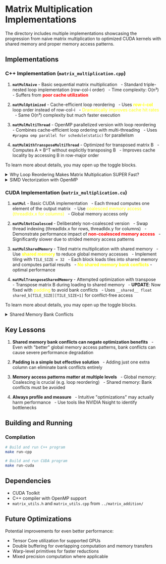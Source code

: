 # Matrix Multiplication Implementations

The directory includes multiple implementations showcasing the progression from naive matrix multiplication to optimized CUDA kernels with shared memory and proper memory access patterns.

## Implementations

### C++ Implementation (`matrix_multiplication.cpp`)

1. **`matMulNaive`** - Basic sequential matrix multiplication
   - Standard triple-nested loop implementation (row-col-i order)
   - Time complexity: O(n³)
   - Suffers from <span style="color:red;">**poor cache utilization**</span>

2. **`matMulOptimized`** - Cache-efficient loop reordering
   - Uses <span style="color:yellow;">**row-i-col**</span> loop order instead of row-col-i
   - <span style="color:yellow;">Dramatically improves cache hit rates</span>
   - Same O(n³) complexity but much faster execution

3. **`matMulMultiThread`** - OpenMP parallelized version with loop reordering
   - Combines cache-efficient loop ordering with multi-threading
   - Uses `#pragma omp parallel for schedule(static)` for parallelism

4. **`matMulWithTransposeMultiThread`** - Optimized for transposed matrix B
   - Computes A × B^T without explicitly transposing B
   - Improves cache locality by accessing B in row-major order

To learn more about details, you may open up the toggle blocks.

<details>
<summary>Why Loop Reordering Makes Matrix Multiplication SUPER Fast?</summary>

## Why Loop Reordering Makes Matrix Multiplication SUPER Fast (C++)

### The Problem with Naive Implementation

The naive approach uses row-col-i loop ordering:
```cpp
for (row)     // Pick output row
  for (col)   // Pick output column
    for (i)     // Compute dot product
      temp += a[row*cols1 + i] * b[i*cols2 + col];
```

This causes **terrible cache performance** because:
- When accessing `b[i*cols2 + col]` with incrementing `i`, we jump `cols2` positions in memory
- For a 1024×1024 matrix, that's 4KB jumps between each access!
- The CPU cache loads entire cache lines (64 bytes) but we only use 4 bytes
- Result: Mostly cache misses → slow memory access from RAM

### The Cache-Efficient Solution

The optimized version uses row-i-col loop ordering:
```cpp
for (row)     // Pick output row
  for (i)       // Fix one element of A
    for (col)   // Access B row sequentially
      c[row*cols2 + col] += a[row*cols1 + i] * b[i*cols2 + col];
```

This is **dramatically faster** because:
- Matrix B is accessed sequentially (`b[i*cols2 + 0], b[i*cols2 + 1], ...`)
- Adjacent elements in memory → perfect cache utilization
- CPU prefetcher can predict and preload the next data
- Result: Mostly cache hits → fast access from CPU cache

### Understanding Computer Memory Hierarchy

Think of it like a desk setup:
1. **CPU Registers** = Your hands (8-16 slots, instant access)
2. **L1 Cache** = Your desk (32-64 KB, ~4 cycles)
3. **L2 Cache** = Your bookshelf (256-512 KB, ~12 cycles)
4. **L3 Cache** = Your room (8-32 MB, ~40 cycles)
5. **RAM** = The library (GBs, ~100-300 cycles)

When you access data, the CPU doesn't just grab one number - it grabs an entire "cache line" (typically 64 bytes = 16 floats).

### Visual Example: Memory Access Patterns

**Naive (row-col-i):** Accessing B column-wise
```
Iteration 1: B[0,0] → Load cache line containing B[0,0-15]
Iteration 2: B[1,0] → Cache miss! (1024 positions away)
Iteration 3: B[2,0] → Cache miss! (another 1024 away)
...
Result: ~90% cache misses
```

**Optimized (row-i-col):** Accessing B row-wise
```
Iteration 1: B[i,0] → Load cache line containing B[i,0-15]
Iteration 2: B[i,1] → Cache hit! (already loaded)
Iteration 3: B[i,2] → Cache hit! (already loaded)
...
Result: ~95% cache hits
```

### Performance Impact

The difference is staggering:
- **Cache miss penalty**: 100-300 CPU cycles
- **Cache hit**: 1-4 CPU cycles
- **Speedup**: Often 5-10× faster just from loop reordering!

This optimization doesn't change the algorithm complexity (still O(n³)), but it makes each operation much faster by working with the hardware's memory system instead of against it.
</details>

<details>
<summary>SIMD Vectorization with OpenMP</summary>

## SIMD Vectorization with OpenMP (C++)

### What is `#pragma omp simd`?

SIMD (Single Instruction, Multiple Data) allows the CPU to process multiple data elements with a single instruction. Modern CPUs have vector registers that can hold multiple values:
- **AVX**: 256-bit registers (8 floats or 4 doubles)
- **AVX-512**: 512-bit registers (16 floats or 8 doubles)

### How SIMD Works - The Crayon Analogy

Imagine coloring 8 crayons:
- **Without SIMD**: Pick up one crayon, color it, put it down. Repeat 8 times.
- **With SIMD**: Pick up 8 crayons at once, color all 8 in one motion!

### Using SIMD in Matrix Multiplication

```cpp
// Without SIMD - processes one element at a time
for (int col = 0; col < cols2; col++)
    c[row*cols2 + col] += a[row*cols1 + i] * b[i*cols2 + col];

// With SIMD - processes 8 elements simultaneously (AVX)
#pragma omp simd
for (int col = 0; col < cols2; col++)
    c[row*cols2 + col] += a[row*cols1 + i] * b[i*cols2 + col];
```

The compiler generates vector instructions that:
1. Load 8 consecutive values from B into a vector register
2. Broadcast the single value from A to all lanes
3. Multiply all 8 pairs simultaneously
4. Add all 8 results to C simultaneously

### Combining Parallelization Techniques

You can combine multiple levels of parallelism:

```cpp
#pragma omp parallel for schedule(static)  // Thread-level parallelism
for (int row = 0; row < rows1; row++) {
    for (int i = 0; i < cols1; i++) {
        #pragma omp simd                   // Data-level parallelism
        for (int col = 0; col < cols2; col++)
            c[row*cols2 + col] += a[row*cols1 + i] * b[i*cols2 + col];
    }
}
```

This gives you:
- **Thread-level**: Multiple cores working on different rows
- **Data-level**: Each core processing 8-16 columns at once

### SIMD Best Practices

**Good candidates for SIMD:**
- Simple arithmetic operations
- Independent loop iterations
- Contiguous memory access
- No complex branching

**Poor candidates for SIMD:**
```cpp
// BAD: Loop-carried dependency
#pragma omp simd  // Won't vectorize effectively
for (int i = 1; i < n; i++)
    c[i] = c[i-1] + a[i];  // Each iteration depends on previous

// BAD: Complex branching
#pragma omp simd
for (int i = 0; i < n; i++)
    if (complex_condition(i))  // Divergent branching hurts SIMD
        c[i] = expensive_op(a[i]);
```

### Performance Impact

SIMD can provide:
- **4-8× speedup** for float operations (AVX: 8 floats at once)
- **2-4× speedup** for double operations (AVX: 4 doubles at once)
- **8-16× speedup** with AVX-512 (if supported)

Combined with loop reordering and multi-threading, modern CPUs can achieve remarkable performance on matrix multiplication through:
1. **Cache efficiency** (loop reordering for sequential access)
2. **Thread parallelism** (OpenMP parallel for)
3. **Data parallelism** (SIMD vectorization)

The key is that these optimizations work together multiplicatively - with 8 threads and 8-wide SIMD, you can process 64 elements simultaneously!

</details>


### CUDA Implementation (`matrix_multiplication.cu`)

1. **`matMul`** - Basic CUDA implementation
   - Each thread computes one element of the output matrix
   - Use <span style="color:yellow;">coalesced memory access (threadIdx.x for columns)</span>
   - Global memory access only

2. **`matMulNotCoalesced`** - Deliberately non-coalesced version
   - Swap thread indexing (threadIdx.x for rows, threadIdx.y for columns)
   - Demonstrate performance impact of <span style="color:red;">**non-coalesced memory access**</span>
   - Significantly slower due to strided memory access patterns

3. **`matMulSharedMemory`** - Tiled matrix multiplication with shared memory
   - Use <span style="color:yellow;">**shared memory**</span> to reduce global memory accesses
   - Implement tiling with `TILE_SIZE = 32`
   - Each block loads tiles into shared memory and computes partial results
   - <span style="color:yellow;">**No shared memory bank conflicts**</span> - optimal performance

4. **`matMulTransposeSharedMemory`** - Attempted optimization with transpose
   - Transpose matrix B during loading to shared memory
   - **UPDATE**: Now fixed with <span style="color:yellow;">padding</span> to avoid bank conflicts
   - Uses `__shared__ float shared_b[TILE_SIZE][TILE_SIZE+1]` for conflict-free access

To learn more about details, you may open up the toggle blocks.

<details>
<summary>Shared Memory Bank Conflicts</summary>

## Key Finding: Shared Memory Bank Conflicts (CUDA)

### The Problem

The original `matMulTransposeSharedMemory` function was slower than `matMulSharedMemory` due to **shared memory bank conflicts**.

### Root Cause Analysis

#### Shared Memory Architecture
- CUDA shared memory is divided into 32 banks
- Each bank is 4 bytes wide
- Consecutive 4-byte words map to consecutive banks
- Bank assignment: `bank_number = (byte_address / 4) % 32`

#### In `matMulSharedMemory` (No Conflicts)
```cuda
// Line 87: Each thread in a warp accesses different columns
temp += shared_a[ty][i] * shared_b[i][tx];
```
- Threads 0-31 access `shared_b[i][0]` through `shared_b[i][31]`
- These are consecutive memory locations → different banks
- **Result**: Parallel access, no conflicts

#### In Original `matMulTransposeSharedMemory` (Had Conflicts)
```cuda
// Line 139: Each thread in a warp accesses the same column
temp += shared_a[ty][i] * shared_b[tx][i];
```
- Threads 0-31 access `shared_b[0][i]` through `shared_b[31][i]`
- These addresses are separated by exactly 32 elements (TILE_SIZE)
- 32 elements = 128 bytes, which wraps around to the same bank
- **Result**: 32-way bank conflict, serialized access

### The Solution: Padding

Bank conflicts are resolved by adding padding to the shared memory array:

```cuda
// Original (with conflicts)
__shared__ float shared_b[TILE_SIZE][TILE_SIZE];

// Fixed (with padding)
__shared__ float shared_b[TILE_SIZE][TILE_SIZE+1];
```

#### How Padding Works

Without padding (`[32][32]`):
- Row 0: Elements 0-31 → Banks 0-31
- Row 1: Elements 32-63 → Banks 0-31 (wraps around)
- Row 2: Elements 64-95 → Banks 0-31 (wraps around)
- When accessing column `i`, all threads hit bank `i` → **Conflict!**

With padding (`[32][33]`):
- Row 0: Elements 0-31 → Banks 0-31
- Row 1: Elements 33-64 → Banks 1-0 (shifted by 1)
- Row 2: Elements 66-97 → Banks 2-1 (shifted by 2)
- When accessing column `i`, threads hit different banks → **No conflict!**

The extra column shifts each row's bank mapping by 1, ensuring threads in a warp access different banks.

## Performance Characteristics

### Memory Access Patterns

1. **Global Memory Coalescing**
   - Both `matMulSharedMemory` and `matMulTransposeSharedMemory` achieve coalesced global memory access
   - Threads in a warp access consecutive memory addresses when loading tiles

2. **Shared Memory Access**
   - `matMulSharedMemory`: Conflict-free by design
   - `matMulTransposeSharedMemory`: Requires padding to avoid conflicts

### Performance Ranking (Fastest to Slowest)

1. `matMulSharedMemory` - Optimal tiled implementation
2. `matMulTransposeSharedMemory` (with padding fix) - Similar performance after fix
3. `matMul` - Basic CUDA, coalesced but no shared memory
4. `matMulNotCoalesced` - Deliberately inefficient for comparison

</details>

## Key Lessons 

1. **Shared memory bank conflicts can negate optimization benefits**
   - Even with "better" global memory access patterns, bank conflicts can cause severe performance degradation

2. **Padding is a simple but effective solution**
   - Adding just one extra column can eliminate bank conflicts entirely

3. **Memory access patterns matter at multiple levels**
   - Global memory: Coalescing is crucial (e.g. loop reordering)
   - Shared memory: Bank conflicts must be avoided

4. **Always profile and measure**
   - Intuitive "optimizations" may actually harm performance
   - Use tools like NVIDIA Nsight to identify bottlenecks

## Building and Running

### Compilation
```bash
# Build and run C++ program
make run-cpp

# Build and run CUDA program
make run-cuda
```

## Dependencies

- CUDA Toolkit
- C++ compiler with OpenMP support
- `matrix_utils.h` and `matrix_utils.cpp` from `../matrix_addition/`

## Future Optimizations

Potential improvements for even better performance:
- Tensor Core utilization for supported GPUs
- Double buffering for overlapping computation and memory transfers
- Warp-level primitives for faster reductions
- Mixed precision computation where applicable
